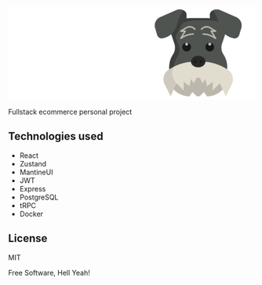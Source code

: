 <div align="center">
    <img src="./frontend/src/assets/Logo.svg">
</div>

Fullstack ecommerce personal project

## Technologies used

- React
- Zustand
- MantineUI
- JWT
- Express
- PostgreSQL
- tRPC
- Docker

## License

MIT

Free Software, Hell Yeah!
